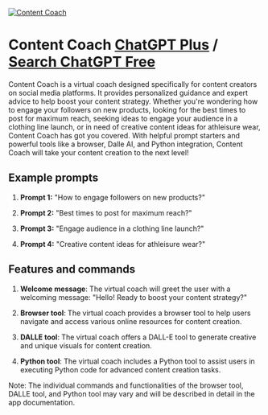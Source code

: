 
[![Content Coach](https://files.oaiusercontent.com/file-IsNyE7EvhliIEU9ZwnAsG1PE?se=2123-10-18T04%3A22%3A19Z&sp=r&sv=2021-08-06&sr=b&rscc=max-age%3D31536000%2C%20immutable&rscd=attachment%3B%20filename%3D5bbc53c7-96e1-4ab7-95e0-8cdcfe2505ee.png&sig=qcMLi8X9MhDK0TZOh0gFMex2WGVSlaR4zoLB52y0YUI%3D)](https://chat.openai.com/g/g-mMCghWZx1-content-coach)

# Content Coach [ChatGPT Plus](https://chat.openai.com/g/g-mMCghWZx1-content-coach) / [Search ChatGPT Free](https://gptcall.net/index.html#/?search=Content%20Coach)

Content Coach is a virtual coach designed specifically for content creators on social media platforms. It provides personalized guidance and expert advice to help boost your content strategy. Whether you're wondering how to engage your followers on new products, looking for the best times to post for maximum reach, seeking ideas to engage your audience in a clothing line launch, or in need of creative content ideas for athleisure wear, Content Coach has got you covered. With helpful prompt starters and powerful tools like a browser, Dalle AI, and Python integration, Content Coach will take your content creation to the next level!

## Example prompts

1. **Prompt 1:** "How to engage followers on new products?"

2. **Prompt 2:** "Best times to post for maximum reach?"

3. **Prompt 3:** "Engage audience in a clothing line launch?"

4. **Prompt 4:** "Creative content ideas for athleisure wear?"

## Features and commands

1. **Welcome message**: The virtual coach will greet the user with a welcoming message: "Hello! Ready to boost your content strategy?"

2. **Browser tool**: The virtual coach provides a browser tool to help users navigate and access various online resources for content creation.

3. **DALLE tool**: The virtual coach offers a DALL-E tool to generate creative and unique visuals for content creation.

4. **Python tool**: The virtual coach includes a Python tool to assist users in executing Python code for advanced content creation tasks.

Note: The individual commands and functionalities of the browser tool, DALLE tool, and Python tool may vary and will be described in detail in the app documentation.


